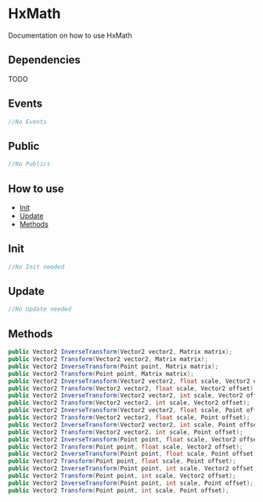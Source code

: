 # HxMath
Documentation on how to use HxMath

## Dependencies
TODO

## Events
```csharp
//No Events
```

## Public
```csharp
//No Publics
```

## How to use
- [Init](#init)
- [Update](#update)
- [Methods](#methods)

## Init
```csharp
//No Init needed
```

## Update
```csharp
//No Update needed
```

## Methods
```csharp
public Vector2 InverseTransform(Vector2 vector2, Matrix matrix);
public Vector2 Transform(Vector2 vector2, Matrix matrix);
public Vector2 InverseTransform(Point point, Matrix matrix);
public Vector2 Transform(Point point, Matrix matrix);
public Vector2 InverseTransform(Vector2 vector2, float scale, Vector2 offset);
public Vector2 Transform(Vector2 vector2, float scale, Vector2 offset);
public Vector2 InverseTransform(Vector2 vector2, int scale, Vector2 offset);
public Vector2 Transform(Vector2 vector2, int scale, Vector2 offset);
public Vector2 InverseTransform(Vector2 vector2, float scale, Point offset);
public Vector2 Transform(Vector2 vector2, float scale, Point offset);
public Vector2 InverseTransform(Vector2 vector2, int scale, Point offset);
public Vector2 Transform(Vector2 vector2, int scale, Point offset);
public Vector2 InverseTransform(Point point, float scale, Vector2 offset);
public Vector2 Transform(Point point, float scale, Vector2 offset);
public Vector2 InverseTransform(Point point, float scale, Point offset);
public Vector2 Transform(Point point, float scale, Point offset);
public Vector2 InverseTransform(Point point, int scale, Vector2 offset);
public Vector2 Transform(Point point, int scale, Vector2 offset);
public Vector2 InverseTransform(Point point, int scale, Point offset);
public Vector2 Transform(Point point, int scale, Point offset);
```
